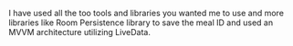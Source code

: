 I have used all the too tools and libraries you wanted me to use and more libraries like Room Persistence library
to save the meal ID and used an MVVM architecture utilizing LiveData.
